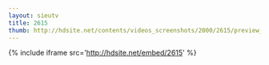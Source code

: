 ```yaml
---
layout: sieutv
title: 2615
thumb: http://hdsite.net/contents/videos_screenshots/2000/2615/preview_360p.mp4.jpg
---
```

{% include iframe src='http://hdsite.net/embed/2615' %}
 
